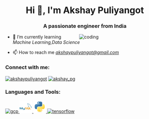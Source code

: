 <h1 align="center">Hi 👋, I'm Akshay Puliyangot</h1>
<h3 align="center">A passionate engineer from India</h3>
<img align="right" alt="coding" width="270" src="https://media4.giphy.com/media/qgQUggAC3Pfv687qPC/200.webp?cid=ecf05e47j6eoz5q6wcgf26u4rgpaaovp53ld803prit6a5qa&ep=v1_gifs_search&rid=200.webp&ct=g">

- 🌱 I’m currently learning *Machine Learning,Data Science*

- 📫 How to reach me *akshaypuliyangot@gmail.com*

<h3 align="left">Connect with me:</h3>
<p align="left">
<a href="https://linkedin.com/in/akshaypuliyangot" target="blank"><img align="center" src="https://raw.githubusercontent.com/rahuldkjain/github-profile-readme-generator/master/src/images/icons/Social/linked-in-alt.svg" alt="akshaypuliyangot" height="30" width="40" /></a>
<a href="https://instagram.com/akshay_pg" target="blank"><img align="center" src="https://raw.githubusercontent.com/rahuldkjain/github-profile-readme-generator/master/src/images/icons/Social/instagram.svg" alt="akshay_pg" height="30" width="40" /></a>
</p>

<h3 align="left">Languages and Tools:</h3>
<p align="left"> <a href="https://cloud.google.com" target="_blank" rel="noreferrer"> <img src="https://www.vectorlogo.zone/logos/google_cloud/google_cloud-icon.svg" alt="gcp" width="40" height="40"/> </a> <a href="https://www.mysql.com/" target="_blank" rel="noreferrer"> <img src="https://raw.githubusercontent.com/devicons/devicon/master/icons/mysql/mysql-original-wordmark.svg" alt="mysql" width="40" height="40"/> </a> <a href="https://www.python.org" target="_blank" rel="noreferrer"> <img src="https://raw.githubusercontent.com/devicons/devicon/master/icons/python/python-original.svg" alt="python" width="40" height="40"/> </a> <a href="https://www.tensorflow.org" target="_blank" rel="noreferrer"> <img src="https://www.vectorlogo.zone/logos/tensorflow/tensorflow-icon.svg" alt="tensorflow" width="40" height="40"/> </a> </p>
